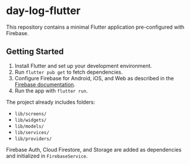 # day-log-flutter

This repository contains a minimal Flutter application pre-configured with Firebase.

## Getting Started

1. Install Flutter and set up your development environment.
2. Run `flutter pub get` to fetch dependencies.
3. Configure Firebase for Android, iOS, and Web as described in the [Firebase documentation](https://firebase.google.com/docs/flutter/setup).
4. Run the app with `flutter run`.

The project already includes folders:
- `lib/screens/`
- `lib/widgets/`
- `lib/models/`
- `lib/services/`
- `lib/providers/`

Firebase Auth, Cloud Firestore, and Storage are added as dependencies and initialized in `FirebaseService`.

